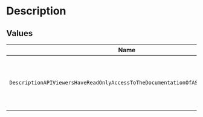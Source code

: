 # Description


## Values

| Name                                                                            | Value                                                                           |
| ------------------------------------------------------------------------------- | ------------------------------------------------------------------------------- |
| `DescriptionAPIViewersHaveReadOnlyAccessToTheDocumentationOfAServiceInAPortal`  | API Viewers have read-only access to the documentation of a service in a portal |
